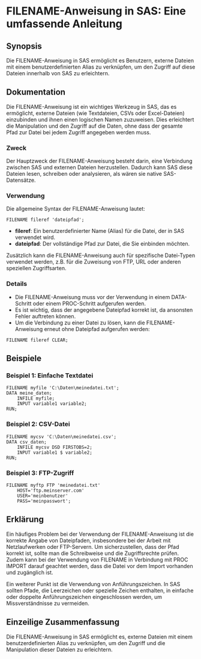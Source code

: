 <!--
Meta Description: # FILENAME-Anweisung in SAS: Eine umfassende Anleitung ## Synopsis Die FILENAME-Anweisung in SAS ermöglicht es Benutzern, externe Dateien mit einem be...
Meta Keywords: die, filename, sas, der, anweisung
-->

# FILENAME-Anweisung in SAS: Eine umfassende Anleitung

## Synopsis
Die FILENAME-Anweisung in SAS ermöglicht es Benutzern, externe Dateien mit einem benutzerdefinierten Alias zu verknüpfen, um den Zugriff auf diese Dateien innerhalb von SAS zu erleichtern.

## Dokumentation
Die FILENAME-Anweisung ist ein wichtiges Werkzeug in SAS, das es ermöglicht, externe Dateien (wie Textdateien, CSVs oder Excel-Dateien) einzubinden und ihnen einen logischen Namen zuzuweisen. Dies erleichtert die Manipulation und den Zugriff auf die Daten, ohne dass der gesamte Pfad zur Datei bei jedem Zugriff angegeben werden muss.

### Zweck
Der Hauptzweck der FILENAME-Anweisung besteht darin, eine Verbindung zwischen SAS und externen Dateien herzustellen. Dadurch kann SAS diese Dateien lesen, schreiben oder analysieren, als wären sie native SAS-Datensätze. 

### Verwendung
Die allgemeine Syntax der FILENAME-Anweisung lautet:

```sas
FILENAME fileref 'dateipfad';
```

- **fileref**: Ein benutzerdefinierter Name (Alias) für die Datei, der in SAS verwendet wird.
- **dateipfad**: Der vollständige Pfad zur Datei, die Sie einbinden möchten.

Zusätzlich kann die FILENAME-Anweisung auch für spezifische Datei-Typen verwendet werden, z.B. für die Zuweisung von FTP, URL oder anderen speziellen Zugriffsarten.

### Details
- Die FILENAME-Anweisung muss vor der Verwendung in einem DATA-Schritt oder einem PROC-Schritt aufgerufen werden.
- Es ist wichtig, dass der angegebene Dateipfad korrekt ist, da ansonsten Fehler auftreten können.
- Um die Verbindung zu einer Datei zu lösen, kann die FILENAME-Anweisung erneut ohne Dateipfad aufgerufen werden:

```sas
FILENAME fileref CLEAR;
```

## Beispiele
### Beispiel 1: Einfache Textdatei
```sas
FILENAME myfile 'C:\Daten\meinedatei.txt';
DATA meine_daten;
    INFILE myfile;
    INPUT variable1 variable2;
RUN;
```

### Beispiel 2: CSV-Datei
```sas
FILENAME mycsv 'C:\Daten\meinedatei.csv';
DATA csv_daten;
    INFILE mycsv DSD FIRSTOBS=2;
    INPUT variable1 $ variable2;
RUN;
```

### Beispiel 3: FTP-Zugriff
```sas
FILENAME myftp FTP 'meinedatei.txt' 
    HOST='ftp.meinserver.com' 
    USER='meinbenutzer' 
    PASS='meinpasswort';
```

## Erklärung
Ein häufiges Problem bei der Verwendung der FILENAME-Anweisung ist die korrekte Angabe von Dateipfaden, insbesondere bei der Arbeit mit Netzlaufwerken oder FTP-Servern. Um sicherzustellen, dass der Pfad korrekt ist, sollte man die Schreibweise und die Zugriffsrechte prüfen. Zudem kann bei der Verwendung von FILENAME in Verbindung mit PROC IMPORT darauf geachtet werden, dass die Datei vor dem Import vorhanden und zugänglich ist.

Ein weiterer Punkt ist die Verwendung von Anführungszeichen. In SAS sollten Pfade, die Leerzeichen oder spezielle Zeichen enthalten, in einfache oder doppelte Anführungszeichen eingeschlossen werden, um Missverständnisse zu vermeiden.

## Einzeilige Zusammenfassung
Die FILENAME-Anweisung in SAS ermöglicht es, externe Dateien mit einem benutzerdefinierten Alias zu verknüpfen, um den Zugriff und die Manipulation dieser Dateien zu erleichtern.